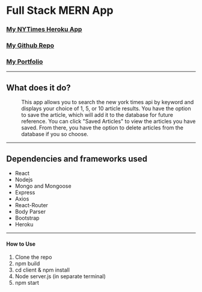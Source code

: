 # Full Stack MERN App

### [My NYTimes Heroku App](https://damp-falls-79322.herokuapp.com/)
### [My Github Repo](https://github.com/benwisler/nytReact/)
### [My Portfolio](https://benwisler.github.io/Portfolio/)
---
## What does it do?
<dd>This app allows you to search the new york times api by keyword and displays your choice of 1, 5, or 10 article results. You have the option to save the article, which will add it to the database for future reference. You can click "Saved Articles" to view the articles you have saved. From there, you have the option to delete articles from the database if you so choose.</dd> 

---

## Dependencies and frameworks used
* React
* Nodejs
* Mongo and Mongoose
* Express
* Axios
* React-Router
* Body Parser
* Bootstrap
* Heroku
--- 
#### How to Use
1. Clone the repo
2. npm build
3. cd client & npm install
4. Node server.js (in separate terminal)
5. npm start


